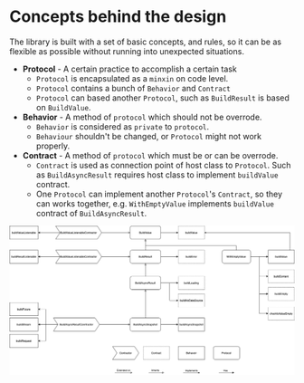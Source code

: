 # Concepts behind the design

The library is built with a set of basic concepts, and rules, so it can be as flexible as possible without running into unexpected situations.

* **Protocol** - A certain practice to accomplish a certain task
  * `Protocol` is encapsulated as a `minxin` on code level.
  * `Protocol` contains a bunch of `Behavior` and `Contract`
  * `Protocol` can based another `Protocol`, such as  `BuildResult` is based on `BuildValue`.
* **Behavior** - A method of `protocol` which should not be overrode.
  * `Behavior` is considered as `private` to `protocol`.
  * `Behaviour` shouldn't be changed, or `Protocol` might not work properly.
* **Contract** - A method of `protocol` which must be or can be overrode.
  * `Contract` is used as connection point of host class to `Protocol`. Such as `BuildAsyncResult` requires host class to implement `buildValue` contract.
  * One `Protocol` can implement another `Protocol`'s `Contract`, so they can works together, e.g. `WithEmptyValue` implements `buildValue` contract of `BuildAsyncResult`.

![Concept Design](concept_design.png)